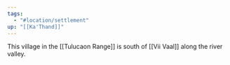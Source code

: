 ```yaml
---
tags:
  - "#location/settlement"
up: "[[Ka'Thand]]"
---
```

This village in the [[Tulucaon Range]] is south of [[Vii Vaal]] along the river valley. 